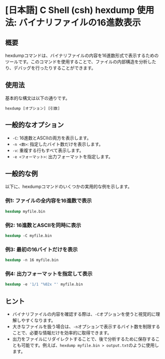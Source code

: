 # [日本語] C Shell (csh) hexdump 使用法: バイナリファイルの16進数表示

## 概要
hexdumpコマンドは、バイナリファイルの内容を16進数形式で表示するためのツールです。このコマンドを使用することで、ファイルの内部構造を分析したり、デバッグを行ったりすることができます。

## 使用法
基本的な構文は以下の通りです。

```
hexdump [オプション] [引数]
```

## 一般的なオプション
- `-C`: 16進数とASCIIの両方を表示します。
- `-n <数>`: 指定したバイト数だけを表示します。
- `-v`: 重複する行もすべて表示します。
- `-e <フォーマット>`: 出力フォーマットを指定します。

## 一般的な例
以下に、hexdumpコマンドのいくつかの実用的な例を示します。

### 例1: ファイルの全内容を16進数で表示
```csh
hexdump myfile.bin
```

### 例2: 16進数とASCIIを同時に表示
```csh
hexdump -C myfile.bin
```

### 例3: 最初の16バイトだけを表示
```csh
hexdump -n 16 myfile.bin
```

### 例4: 出力フォーマットを指定して表示
```csh
hexdump -e '1/1 "%02x "' myfile.bin
```

## ヒント
- バイナリファイルの内容を確認する際は、`-C`オプションを使うと視覚的に理解しやすくなります。
- 大きなファイルを扱う場合は、`-n`オプションで表示するバイト数を制限することで、必要な情報だけを効率的に取得できます。
- 出力をファイルにリダイレクトすることで、後で分析するために保存することも可能です。例えば、`hexdump myfile.bin > output.txt`のように使用します。